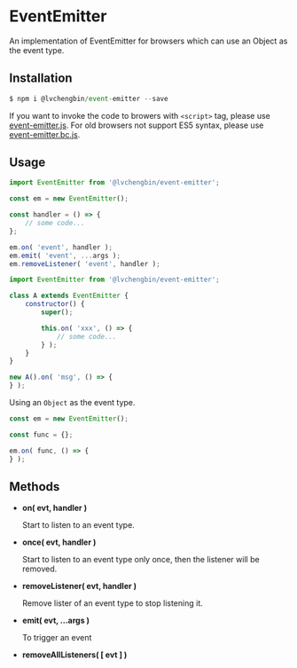 # EventEmitter

An implementation of EventEmitter for browsers which can use an Object as the event type.

## Installation

```js
$ npm i @lvchengbin/event-emitter --save
```

If you want to invoke the code to browers with `<script>` tag, please use [event-emitter.js](https://github.com/LvChengbin/event-emitter/raw/master/dist/event-emitter.js). For old browsers not support ES5 syntax, please use [event-emitter.bc.js](https://raw.githubusercontent.com/LvChengbin/event-emitter/master/dist/event-emitter.bc.js).

## Usage

```js
import EventEmitter from '@lvchengbin/event-emitter';

const em = new EventEmitter();

const handler = () => {
    // some code...
};

em.on( 'event', handler );
em.emit( 'event', ...args );
em.removeListener( 'event', handler );
```

```js
import EventEmitter from '@lvchengbin/event-emitter';

class A extends EventEmitter {
    constructor() {
        super();

        this.on( 'xxx', () => {
            // some code...
        } );
    }
}

new A().on( 'msg', () => {
} );
```

Using an `Object` as the event type.

```js
const em = new EventEmitter();

const func = {};

em.on( func, () => {
} );
```

## Methods

 - **on( evt, handler )**

    Start to listen to an event type.


 - **once( evt, handler )**

    Start to listen to an event type only once, then the listener will be removed.

 - **removeListener( evt, handler )**

    Remove lister of an event type to stop listening it.

 - **emit( evt, ...args )**
    
    To trigger an event

 - **removeAllListeners( [ evt ] )**
